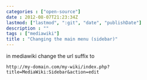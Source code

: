 ```yaml
---
categories : ["open-source"]
date : 2012-08-07T21:23:34Z
lastmod: ["lastmod", ":git", "date", "publishDate"]
description : ""
tags : ["mediawiki"]
title : "Changing the main menu (sidebar)"
---
```



in mediawiki change the url suffix to

    http://my-domain.com/my-wiki/index.php?title=MediaWiki:Sidebar&action=edit

